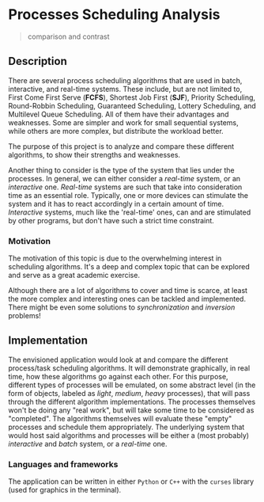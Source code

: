 # Processes Scheduling Analysis

> comparison and contrast

## Description

There are several process scheduling algorithms that are used in batch, interactive, and real-time systems. These include, but are not limited to, First Come First Serve (**FCFS**), Shortest Job First (**SJF**), Priority Scheduling, Round-Robbin Scheduling, Guaranteed Scheduling, Lottery Scheduling, and Multilevel Queue Scheduling. All of them have their advantages and weaknesses. Some are simpler and work for small sequential systems, while others are more complex, but distribute the workload better.

The purpose of this project is to analyze and compare these different algorithms, to show their strengths and weaknesses.

Another thing to consider is the type of the system that lies under the processes. In general, we can either consider a *real-time* system, or an *interactive* one. *Real-time* systems are such that take into consideration time as an essential role. Typically, one or more devices can stimulate the system and it has to react accordingly in a certain amount of time. *Interactive* systems, much like the 'real-time' ones, can and are stimulated by other programs, but don't have such a strict time constraint.

### Motivation

The motivation of this topic is due to the overwhelming interest in scheduling algorithms. It's a deep and complex topic that can be explored and serve as a great academic exercise.

Although there are a lot of algorithms to cover and time is scarce, at least the more complex and interesting ones can be tackled and implemented. There might be even some solutions to *synchronization* and *inversion* problems!

## Implementation

The envisioned application would look at and compare the different process/task scheduling algorithms. It will demonstrate graphically, in real time, how these algorithms go against each other. For this purpose, different types of processes will be emulated, on some abstract level (in the form of objects, labeled as *light*, *medium*, *heavy* processes), that will pass through the different algorithm implementations. The processes themselves won't be doing any "real work", but will take some time to be considered as "completed". The algorithms themselves will evaluate these "empty" processes and schedule them appropriately. The underlying system that would host said algorithms and processes will be either a (most probably) *interactive* and *batch* system, or a *real-time* one.

### Languages and frameworks

The application can be written in either `Python` or `C++` with the `curses` library (used for graphics in the terminal).
